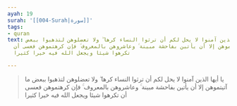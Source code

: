 ```yaml
---
ayah: 19
surah: '[[004-Surah|سورة]]'
tags:
- quran
text: يا أيها الذين آمنوا لا يحل لكم أن ترثوا النساء كرها ۖ ولا تعضلوهن لتذهبوا ببعض
  ما آتيتموهن إلا أن يأتين بفاحشة مبينة ۚ وعاشروهن بالمعروف ۚ فإن كرهتموهن فعسى أن
  تكرهوا شيئا ويجعل الله فيه خيرا كثيرا

---
```

> يا أيها الذين آمنوا لا يحل لكم أن ترثوا النساء كرها ۖ ولا تعضلوهن لتذهبوا ببعض ما آتيتموهن إلا أن يأتين بفاحشة مبينة ۚ وعاشروهن بالمعروف ۚ فإن كرهتموهن فعسى أن تكرهوا شيئا ويجعل الله فيه خيرا كثيرا
